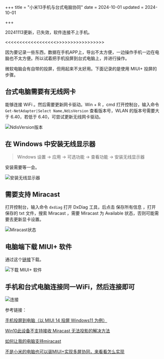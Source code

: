 +++
title = "小米13手机与台式电脑协同"
date = 2024-10-01
updated = 2024-10-01

+++

20241113更新，已失效，软件连接不上手机。


<<<<<<<<<<<<<<<<<<>>>>>>>>>>>>>>>>>



因为要记录一些东西，数据在手机APP上，导出不太方便，一边操作手机一边在电脑也不太方便。所以试着把手机投屏到台式电脑上，并进行操作。

微软电脑会有自带的投屏，但用起来不太好用。下面记录的是使用 MIUI+ 投屏的步骤。

## 台式电脑需要有无线网卡

能够连接 WiFi 。然后需要更新网卡驱动。Win + R ，cmd 打开控制台，输入命令 `Get-NetAdapter|Select Name,NdisVersion` 查看版本号，WLAN 的版本号需要大于 6.40，若低于 6.40，可尝试更新无线网卡驱动。

![NdisVersion版本](/resource/06-tech-mi13-windows-control1.png)

## 在 Windows 中安装无线显示器

> Windows 设置 -> 应用 -> 可选功能 -> 查看功能 -> 安装无线显示器

安装需要等一会。

![安装无线显示器](/resource/06-tech-mi13-windows-control5.png)

## 需要支持 Miracast 

打开控制台，输入命令 `dxdiag` 打开 DxDiag 工具，后点击 保存所有信息 ，打开保存的 txt 文件，搜索 Miracast ，需要 Miracast 为 Available 状态，否则可能需要去更新显卡设置。

![Miracast状态](/resource/06-tech-mi13-windows-control2.png)

## 电脑端下载 MIUI+ 软件

通过这个[链接](https://www.mi.com/service/notebook/drivers/A29R)下载。

![下载 MIUI+ 软件](/resource/06-tech-mi13-windows-control3.png)

## 手机和台式电脑连接同一WiFi，然后连接即可

![连接](/resource/06-tech-mi13-windows-control4.png)

参考链接：

[手机投屏到电脑（以 MIUI 14 投屏 Windows11 为例）](https://blog.csdn.net/m0_61623174/article/details/131732981)

[Win10此设备不支持接收 Miracast 无法投影的解决方法](https://blog.csdn.net/zym0218/article/details/126688857)

[如何让我的电脑支持miracast](https://jingyan.baidu.com/article/ac6a9a5eb4fdf36b643eac1c.html#)

[不是小米的电脑也可以装MIUI+实现多屏协同，来看看怎么实现](https://zhuanlan.zhihu.com/p/662860377)
